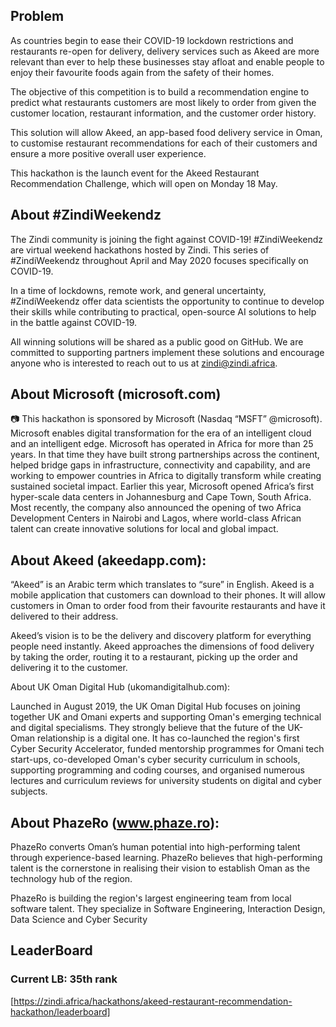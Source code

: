 ## Problem
As countries begin to ease their COVID-19 lockdown restrictions and restaurants re-open for delivery, delivery services such as Akeed are more relevant than ever to help these businesses stay afloat and enable people to enjoy their favourite foods again from the safety of their homes.

The objective of this competition is to build a recommendation engine to predict what restaurants customers are most likely to order from given the customer location, restaurant information, and the customer order history.

This solution will allow Akeed, an app-based food delivery service in Oman, to customise restaurant recommendations for each of their customers and ensure a more positive overall user experience.

This hackathon is the launch event for the Akeed Restaurant Recommendation Challenge, which will open on Monday 18 May.

## About #ZindiWeekendz

The Zindi community is joining the fight against COVID-19! #ZindiWeekendz are virtual weekend hackathons hosted by Zindi. This series of #ZindiWeekendz throughout April and May 2020 focuses specifically on COVID-19.

In a time of lockdowns, remote work, and general uncertainty, #ZindiWeekendz offer data scientists the opportunity to continue to develop their skills while contributing to practical, open-source AI solutions to help in the battle against COVID-19.

All winning solutions will be shared as a public good on GitHub. We are committed to supporting partners implement these solutions and encourage anyone who is interested to reach out to us at zindi@zindi.africa.

## About Microsoft (microsoft.com)

📷
This hackathon is sponsored by Microsoft (Nasdaq “MSFT” @microsoft). Microsoft enables digital transformation for the era of an intelligent cloud and an intelligent edge. Microsoft has operated in Africa for more than 25 years. In that time they have built strong partnerships across the continent, helped bridge gaps in infrastructure, connectivity and capability, and are working to empower countries in Africa to digitally transform while creating sustained societal impact. Earlier this year, Microsoft opened Africa’s first hyper-scale data centers in Johannesburg and Cape Town, South Africa. Most recently, the company also announced the opening of two Africa Development Centers in Nairobi and Lagos, where world-class African talent can create innovative solutions for local and global impact.

## About Akeed (akeedapp.com):


“Akeed” is an Arabic term which translates to “sure” in English. Akeed is a mobile application that customers can download to their phones. It will allow customers in Oman to order food from their favourite restaurants and have it delivered to their address.

Akeed’s vision is to be the delivery and discovery platform for everything people need instantly. Akeed approaches the dimensions of food delivery by taking the order, routing it to a restaurant, picking up the order and delivering it to the customer.

About UK Oman Digital Hub (ukomandigitalhub.com):


Launched in August 2019, the UK Oman Digital Hub focuses on joining together UK and Omani experts and supporting Oman's emerging technical and digital specialisms. They strongly believe that the future of the UK-Oman relationship is a digital one. It has co-launched the region's first Cyber Security Accelerator, funded mentorship programmes for Omani tech start-ups, co-developed Oman's cyber security curriculum in schools, supporting programming and coding courses, and organised numerous lectures and curriculum reviews for university students on digital and cyber subjects.

## About PhazeRo (www.phaze.ro):


PhazeRo converts Oman’s human potential into high-performing talent through experience-based learning. PhazeRo believes that high-performing talent is the cornerstone in realising their vision to establish Oman as the technology hub of the region.

PhazeRo is building the region's largest engineering team from local software talent. They specialize in Software Engineering, Interaction Design, Data Science and Cyber Security

## LeaderBoard
### Current LB: 35th rank
[https://zindi.africa/hackathons/akeed-restaurant-recommendation-hackathon/leaderboard]
